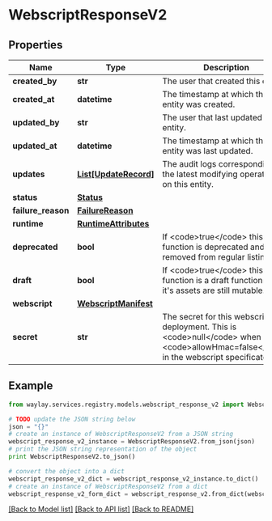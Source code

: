 # WebscriptResponseV2


## Properties

Name | Type | Description | Notes
------------ | ------------- | ------------- | -------------
**created_by** | **str** | The user that created this entity. | 
**created_at** | **datetime** | The timestamp at which this entity was created. | 
**updated_by** | **str** | The user that last updated this entity. | 
**updated_at** | **datetime** | The timestamp at which this entity was last updated. | 
**updates** | [**List[UpdateRecord]**](UpdateRecord.md) | The audit logs corresponding to the latest modifying operations on this entity. | 
**status** | [**Status**](Status.md) |  | 
**failure_reason** | [**FailureReason**](FailureReason.md) |  | [optional] 
**runtime** | [**RuntimeAttributes**](RuntimeAttributes.md) |  | 
**deprecated** | **bool** | If &lt;code&gt;true&lt;/code&gt; this function is deprecated and removed from regular listings. | 
**draft** | **bool** | If &lt;code&gt;true&lt;/code&gt; this function is a draft function and it&#39;s assets are still mutable. | 
**webscript** | [**WebscriptManifest**](WebscriptManifest.md) |  | 
**secret** | **str** | The secret for this webscript deployment. This is &lt;code&gt;null&lt;/code&gt; when &lt;code&gt;allowHmac&#x3D;false&lt;/code&gt; in the webscript specificaton. | [optional] 

## Example

```python
from waylay.services.registry.models.webscript_response_v2 import WebscriptResponseV2

# TODO update the JSON string below
json = "{}"
# create an instance of WebscriptResponseV2 from a JSON string
webscript_response_v2_instance = WebscriptResponseV2.from_json(json)
# print the JSON string representation of the object
print WebscriptResponseV2.to_json()

# convert the object into a dict
webscript_response_v2_dict = webscript_response_v2_instance.to_dict()
# create an instance of WebscriptResponseV2 from a dict
webscript_response_v2_form_dict = webscript_response_v2.from_dict(webscript_response_v2_dict)
```
[[Back to Model list]](../README.md#documentation-for-models) [[Back to API list]](../README.md#documentation-for-api-endpoints) [[Back to README]](../README.md)


